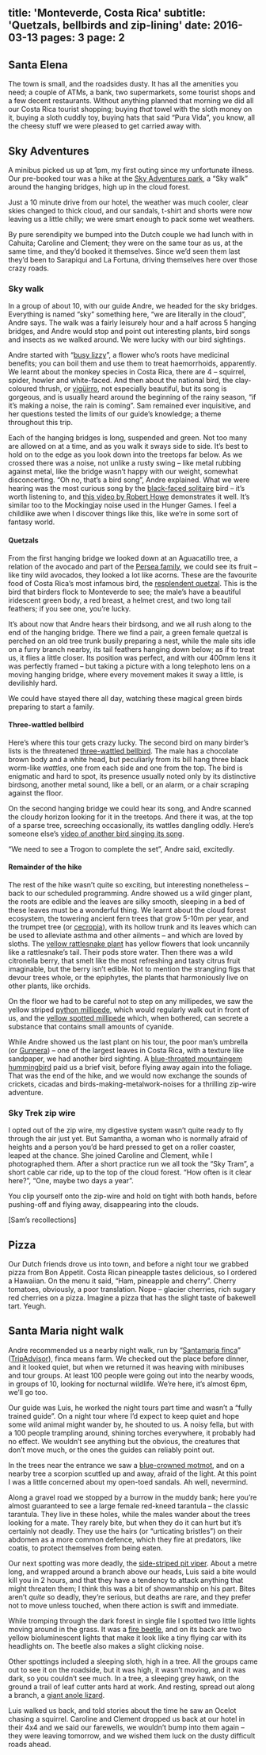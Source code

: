 title: 'Monteverde, Costa Rica'
subtitle: 'Quetzals, bellbirds and zip-lining'
date: 2016-03-13
pages: 3
page: 2
---

## Santa Elena

The town is small, and the roadsides dusty. It has all the amenities you need; a couple of ATMs, a bank, two supermarkets, some tourist shops and a few decent restaurants. Without anything planned that morning we did all our Costa Rica tourist shopping; buying _that_ towel with the sloth money on it, buying a sloth cuddly toy, buying hats that said “Pura Vida”, you know, all the cheesy stuff we were pleased to get carried away with.

## Sky Adventures

A minibus picked us up at 1pm, my first outing since my unfortunate illness. Our pre-booked tour was a hike at the [Sky Adventures park](http://skyadventures.travel/monteverde/), a “Sky walk” around the hanging bridges, high up in the cloud forest.

Just a 10 minute drive from our hotel, the weather was much cooler, clear skies changed to thick cloud, and our sandals, t-shirt and shorts were now leaving us a little chilly; we were smart enough to pack some wet weathers.

By pure serendipity we bumped into the Dutch couple we had lunch with in Cahuita; Caroline and Clement; they were on the same tour as us, at the same time, and they’d booked it themselves. Since we’d seen them last they’d been to Sarapiqui and La Fortuna, driving themselves here over those crazy roads.

### Sky walk

In a group of about 10, with our guide Andre, we headed for the sky bridges. Everything is named “sky” something here, “we are literally in the cloud”, Andre says. The walk was a fairly leisurely hour and a half across 5 hanging bridges, and Andre would stop and point out interesting plants, bird songs and insects as we walked around. We were lucky with our bird sightings.

Andre started with “[busy lizzy](https://en.wikipedia.org/wiki/Impatiens_walleriana)”, a flower who’s roots have medicinal benefits; you can boil them and use them to treat haemorrhoids, apparently. We learnt about the monkey species in Costa Rica, there are 4  – squirrel, spider, howler and white-faced. And then about the national bird, the clay-coloured thrush, or [yigüirro](https://en.wikipedia.org/wiki/Clay-colored_thrush), not especially beautiful, but its song is gorgeous, and is usually heard around the beginning of the rainy season, “if it’s making a noise, the rain is coming”. Sam remained ever inquisitive, and her questions tested the limits of our guide’s knowledge; a theme throughout this trip.

Each of the hanging bridges is long, suspended and green. Not too many are allowed on at a time, and as you walk it sways side to side. It’s best to hold on to the edge as you look down into the treetops far below. As we crossed there was a noise, not unlike a rusty swing – like metal rubbing against metal, like the bridge wasn’t happy with our weight, somewhat disconcerting. “Oh no, that’s a bird song”, Andre explained. What we were hearing was the most curious song by the [black-faced solitaire](https://en.wikipedia.org/wiki/Black-faced_solitaire) bird – it’s worth listening to, and [this video by Robert Howe](https://www.youtube.com/watch?v=R3YFQwkXR6c) demonstrates it well. It’s similar too to the Mockingjay noise used in the Hunger Games. I feel a childlike awe when I discover things like this, like we’re in some sort of fantasy world.

#### Quetzals

From the first hanging bridge we looked down at an Aguacatillo tree, a relation of the avocado and part of the [Persea family](https://en.wikipedia.org/wiki/Persea), we could see its fruit – like tiny wild avocados, they looked a lot like acorns. These are the favourite food of Costa Rica’s most infamous bird, the [resplendent quetzal](https://en.wikipedia.org/wiki/Resplendent_quetzal). This is the bird that birders flock to Monteverde to see; the male’s have a beautiful iridescent green body, a red breast, a helmet crest, and two long tail feathers; if you see one, you’re lucky.

It’s about now that Andre hears their birdsong, and we all rush along to the end of the hanging bridge. There we find a pair, a green female quetzal is perched on an old tree trunk busily preparing a nest, while the male sits idle on a furry branch nearby, its tail feathers hanging down below; as if to treat us, it flies a little closer. Its position was perfect, and with our 400mm lens it was perfectly framed – but taking a picture with a long telephoto lens on a moving hanging bridge, where every movement makes it sway a little, is devilishly hard.

We could have stayed there all day, watching these magical green birds preparing to start a family.

#### Three-wattled bellbird

Here’s where this tour gets crazy lucky. The second bird on many birder’s lists is the threatened [three-wattled bellbird](https://en.wikipedia.org/wiki/Three-wattled_bellbird). The male has a chocolate brown body and a white head, but peculiarly from its bill hang three black worm-like  _wattles_, one from each side and one from the top. The bird is enigmatic and hard to spot, its presence usually noted only by its distinctive birdsong, another metal sound, like a bell, or an alarm, or a chair scraping against the floor.

On the second hanging bridge we could hear its song, and Andre scanned the cloudy horizon looking for it in the treetops. And there it was, at the top of a sparse tree, screeching occasionally, its wattles dangling oddly. Here’s someone else’s [video of another bird singing its song](https://www.youtube.com/watch?v=Gnu8QbpImWw).

“We need to see a Trogon to complete the set”, Andre said, excitedly.

#### Remainder of the hike

The rest of the hike wasn’t quite so exciting, but interesting nonetheless – back to our scheduled programming. Andre showed us a wild ginger plant, the roots are edible and the leaves are silky smooth, sleeping in a bed of these leaves must be a wonderful thing. We learnt about the cloud forest ecosystem, the towering ancient fern trees that grow 5-10m per year, and the trumpet tree (or [cecropia](https://en.wikipedia.org/wiki/Cecropia)), with its hollow trunk and its leaves which can be used to alleviate asthma and other ailments – and which are loved by sloths. The [yellow rattlesnake plant](http://www.florafinder.com/Species/Calathea_crotalifera.php) has yellow flowers that look uncannily like a rattlesnake’s tail. Their pods store water. Then there was a wild citronella berry, that smelt like the most refreshing and tasty citrus fruit imaginable, but the berry isn’t edible. Not to mention the strangling figs that devour trees whole, or the epiphytes, the plants that harmoniously live on other plants, like orchids.

On the floor we had to be careful not to step on any millipedes, we saw the yellow striped [python millipede](https://en.wikipedia.org/wiki/Nyssodesmus_python), which would regularly walk out in front of us, and the [yellow spotted millipede](https://en.wikipedia.org/wiki/Harpaphe_haydeniana) which, when bothered, can secrete a substance that contains small amounts of cyanide.

While Andre showed us the last plant on his tour, the poor man’s umbrella (or [Gunnera](https://en.wikipedia.org/wiki/Gunnera)) – one of the largest leaves in Costa Rica, with a texture like sandpaper, we had another bird sighting. A [blue-throated mountaingem hummingbird](https://en.wikipedia.org/wiki/Blue-throated_mountaingem) paid us a brief visit, before flying away again into the foliage. That was the end of the hike, and we would now exchange the sounds of crickets, cicadas and birds-making-metalwork-noises for a thrilling zip-wire adventure.

### Sky Trek zip wire

I opted out of the zip wire, my digestive system wasn’t quite ready to fly through the air just yet. But Samantha, a woman who is normally afraid of heights and a person you’d be hard pressed to get on a roller coaster, leaped at the chance. She joined Caroline and Clement, while I photographed them. After a short practice run we all took the “Sky Tram”, a short cable car ride, up to the top of the cloud forest. “How often is it clear here?”, “One, maybe two days a year”.

You clip yourself onto the zip-wire and hold on tight with both hands, before pushing-off and flying away, disappearing into the clouds.

[Sam’s recollections]

## Pizza

Our Dutch friends drove us into town, and before a night tour we grabbed pizza from Bon Appetit. Costa Rican pineapple tastes delicious, so I ordered a Hawaiian. On the menu it said, “Ham, pineapple and cherry”. Cherry tomatoes, obviously, a poor translation. Nope – glacier cherries, rich sugary red cherries on a pizza. Imagine a pizza that has the slight taste of bakewell tart. Yeugh.

## Santa Maria night walk

Andre recommended us a nearby night walk, run by “[Santamaria finca](http://nightwalksantamarias.com/)” ([TripAdvisor](https://www.tripadvisor.co.uk/Attraction_Review-g951347-d2194903-Reviews-Santamaria_Night_Tour-Monteverde_Province_of_Puntarenas.html)), finca means farm. We checked out the place before dinner, and it looked quiet, but when we returned it was heaving with minibuses and tour groups. At least 100 people were going out into the nearby woods, in groups of 10, looking for nocturnal wildlife. We’re here, it’s almost 6pm, we’ll go too.

Our guide was Luis, he worked the night tours part time and wasn’t a “fully trained guide”. On a night tour where I’d expect to keep quiet and hope some wild animal might wander by, he shouted to us. A noisy fella, but with a 100 people trampling around, shining torches everywhere, it probably had no effect. We wouldn’t see anything but the obvious, the creatures that don’t move much, or the ones the guides can reliably point out.

In the trees near the entrance we saw a [blue-crowned motmot](https://en.wikipedia.org/wiki/Blue-crowned_motmot), and on a nearby tree a scorpion scuttled up and away, afraid of the light. At this point I was a little concerned about my open-toed sandals. Ah well, nevermind.

Along a gravel road we stopped by a burrow in the muddy bank; here you’re almost guaranteed to see a large female red-kneed tarantula – the classic tarantula. They live in these holes, while the males wander about the trees looking for a mate. They rarely bite, but when they do it can hurt but it’s certainly not deadly. They use the hairs (or “urticating bristles”) on their abdomen as a more common defence, which they fire at predators, like coatis, to protect themselves from being eaten.

Our next spotting was more deadly, the [side-striped pit viper](https://en.wikipedia.org/wiki/Bothriechis_lateralis). About a metre long, and wrapped around a branch above our heads, Luis said a bite would kill you in 2 hours, and that they have a tendency to attack anything that might threaten them; I think this was a bit of showmanship on his part. Bites aren’t _quite_ so deadly, they’re serious, but deaths are rare, and they prefer not to move unless touched, when there action is swift and immediate.

While tromping through the dark forest in single file I spotted two little lights moving around in the grass. It was a [fire beetle](https://en.wikipedia.org/wiki/Pyrophorus_(beetle)), and on its back are two yellow bioluminescent lights that make it look like a tiny flying car with its headlights on. The beetle also makes a slight clicking noise.

Other spottings included a sleeping sloth, high in a tree. All the groups came out to see it on the roadside, but it was high, it wasn’t moving, and it was dark, so you couldn’t see much. In a tree, a sleeping grey hawk, on the ground a trail of leaf cutter ants hard at work. And resting, spread out along a branch, a [giant anole lizard](https://en.wikipedia.org/wiki/Anolis_ecomorphs#Crown_Giant_ecomorph).

Luis walked us back, and told stories about the time he saw an Ocelot chasing a squirrel. Caroline and Clement dropped us back at our hotel in their 4x4 and we said our farewells, we wouldn’t bump into them again – they were leaving tomorrow, and we wished them luck on the dusty difficult roads ahead.
